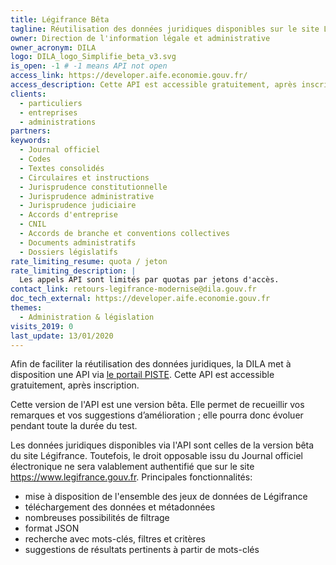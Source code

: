 ```yaml
---
title: Légifrance Bêta
tagline: Réutilisation des données juridiques disponibles sur le site Légifrance # une phrase maximum
owner: Direction de l'information légale et administrative
owner_acronym: DILA
logo: DILA_logo_Simplifie_beta_v3.svg
is_open: -1 # -1 means API not open
access_link: https://developer.aife.economie.gouv.fr/
access_description: Cette API est accessible gratuitement, après inscription.
clients:
  - particuliers
  - entreprises
  - administrations
partners:
keywords:
  - Journal officiel
  - Codes
  - Textes consolidés
  - Circulaires et instructions
  - Jurisprudence constitutionnelle
  - Jurisprudence administrative
  - Jurisprudence judiciaire
  - Accords d'entreprise
  - CNIL
  - Accords de branche et conventions collectives
  - Documents administratifs
  - Dossiers législatifs
rate_limiting_resume: quota / jeton
rate_limiting_description: |
  Les appels API sont limités par quotas par jetons d'accès.
contact_link: retours-legifrance-modernise@dila.gouv.fr
doc_tech_external: https://developer.aife.economie.gouv.fr
themes:
  - Administration & législation
visits_2019: 0
last_update: 13/01/2020
---
```


Afin de faciliter la réutilisation des données juridiques, la DILA met à disposition une API via [le portail PISTE](https://developer.aife.economie.gouv.fr/). Cette API est accessible gratuitement, après inscription.

Cette version de l'API est une version bêta. Elle permet de recueillir vos remarques et vos suggestions d’amélioration ; elle pourra donc évoluer pendant toute la durée du test.

Les données juridiques disponibles via l'API sont celles de la version bêta du site Légifrance. Toutefois, le droit opposable issu du Journal officiel électronique ne sera valablement authentifié que sur le site https://www.legifrance.gouv.fr.
Principales fonctionnalités:

- mise à disposition de l'ensemble des jeux de données de Légifrance
- téléchargement des données et métadonnées
- nombreuses possibilités de filtrage
- format JSON
- recherche avec mots-clés, filtres et critères
- suggestions de résultats pertinents à partir de mots-clés
